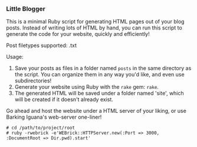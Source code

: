 ### Little Blogger

This is a minimal Ruby script for generating HTML pages out of your
blog posts. Instead of writing lots of HTML by hand, you can run this
script to generate the code for your website, quickly and efficiently!

Post filetypes supported: .txt

Usage:

1. Save your posts as files in a folder named `posts` in the same directory as the script. You can organize them in any way you'd like, and even use subdirectories!
2. Generate your website using Ruby with the `rake` gem: `rake`.
3. The generated HTML will be saved under a folder named 'site', which will be created if it doesn't already exist.

Go ahead and host the website under a HTML server of your liking, or use Barking Iguana's web-server one-liner!

```
# cd /path/to/project/root
# ruby -rwebrick -e'WEBrick::HTTPServer.new(:Port => 3000, :DocumentRoot => Dir.pwd).start'
```
